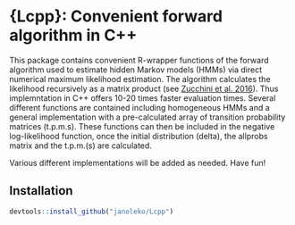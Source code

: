 
# {Lcpp}: Convenient forward algorithm in C++

This package contains convenient R-wrapper functions of the forward
algorithm used to estimate hidden Markov models (HMMs) via direct
numerical maximum likelihood estimation. The algorithm calculates the
likelihood recursively as a matrix product (see [Zucchini et
al. 2016](https://www.taylorfrancis.com/books/mono/10.1201/b20790/hidden-markov-models-time-series-walter-zucchini-iain-macdonald-roland-langrock)).
Thus implemntation in C++ offers 10-20 times faster evaluation times.
Several different functions are contained including homogeneous HMMs and
a general implementation with a pre-calculated array of transition
probability matrices (t.p.m.s). These functions can then be included in
the negative log-likelihood function, once the initial distribution
(delta), the allprobs matrix and the t.p.m.(s) are calculated.

Various different implementations will be added as needed. Have fun!

## Installation

``` r
devtools::install_github("janoleko/Lcpp")
```
